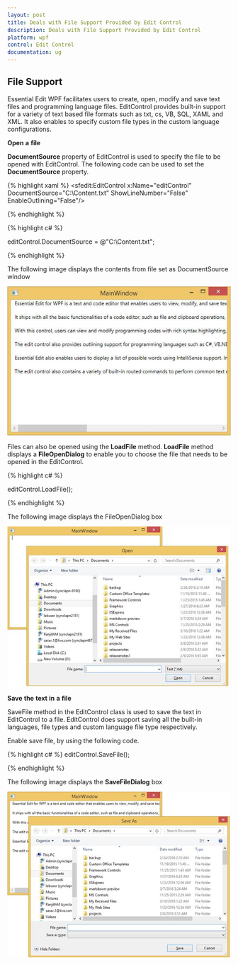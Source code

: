 ```yaml
---
layout: post
title: Deals with File Support Provided by Edit Control
description: Deals with File Support Provided by Edit Control
platform: wpf
control: Edit Control
documentation: ug
---
```


## File Support

Essential Edit WPF facilitates users to create, open, modify and save text files and programming language files. EditControl provides built-in support for a variety of text based file formats such as txt, cs, VB, SQL, XAML and XML. It also enables to specify custom file types in the custom language configurations.

**Open** **a** **file**


**DocumentSource** property of EditControl is used to specify the file to be opened with EditControl. The following code can be used to set the **DocumentSource** property.

{% highlight xaml %}
<sfedit:EditControl x:Name="editControl" DocumentSource="C:\Content.txt" ShowLineNumber="False" EnableOutlining="False"/>



{% endhighlight %}



{% highlight c# %}

editControl.DocumentSource = @"C:\Content.txt";

{% endhighlight %}

The following image displays the contents from file set as DocumentSource window

![](File-Support_images/File-Support_img1.jpeg)

Files can also be opened using the **LoadFile** method. **LoadFile** method displays a **FileOpenDialog** to enable you to choose the file that needs to be opened in the EditControl.


{% highlight c# %}

editControl.LoadFile();

{% endhighlight %}

The following image displays the FileOpenDialog box

![](File-Support_images/File-Support_img2.jpeg)


**Save** **the** **text** **in** **a** **file**


SaveFile method in the EditControl class is used to save the text in EditControl to a file. EditControl does support saving all the built-in languages, file types and custom language file type respectively.

Enable save file, by using the following code.

{% highlight c# %}
editControl.SaveFile();



{% endhighlight %}

The following image displays the **SaveFileDialog** box

![](File-Support_images/File-Support_img3.jpeg)


